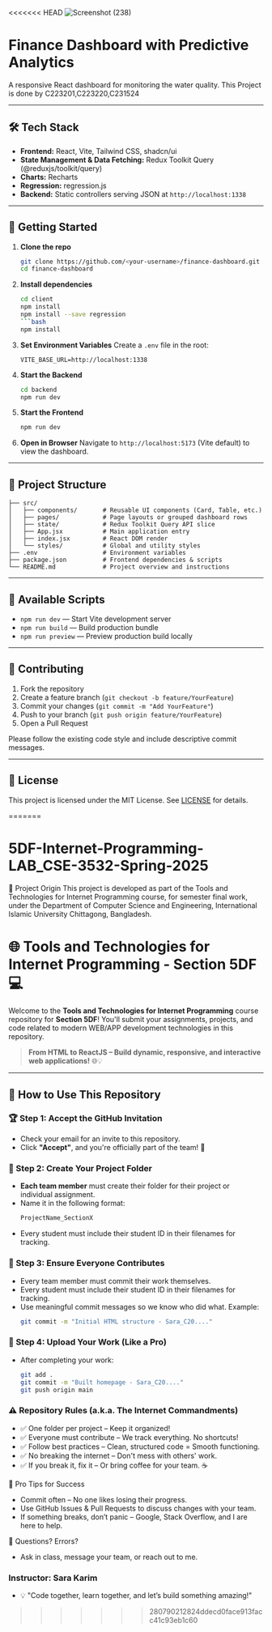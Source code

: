 <<<<<<< HEAD
![Screenshot (238)](https://github.com/user-attachments/assets/363e7041-1833-4bc9-94d0-1b0ee13e2c50)
# Finance Dashboard with Predictive Analytics

A responsive React dashboard for monitoring the water quality. This Project is done by C223201,C223220,C231524 

---



## 🛠 Tech Stack

- **Frontend:** React, Vite, Tailwind CSS, shadcn/ui
- **State Management & Data Fetching:** Redux Toolkit Query (@reduxjs/toolkit/query)
- **Charts:** Recharts
- **Regression:** regression.js
- **Backend:** Static controllers serving JSON at `http://localhost:1338`

---

## 🚀 Getting Started

1. **Clone the repo**
   ```bash
   git clone https://github.com/<your-username>/finance-dashboard.git
   cd finance-dashboard
   ```

2. **Install dependencies**
   ```bash
   cd client
   npm install
   npm install --save regression
   ```bash
   npm install
   ```

3. **Set Environment Variables**
   Create a `.env` file in the root:
   ```env
   VITE_BASE_URL=http://localhost:1338
   ```

4. **Start the Backend** 
   ```bash
   cd backend
   npm run dev
   ```

5. **Start the Frontend**
   ```bash
   npm run dev
   ```

6. **Open in Browser**
   Navigate to `http://localhost:5173` (Vite default) to view the dashboard.

---

## 📁 Project Structure

```
├── src/
│   ├── components/       # Reusable UI components (Card, Table, etc.)
│   ├── pages/            # Page layouts or grouped dashboard rows
│   ├── state/            # Redux Toolkit Query API slice
│   ├── App.jsx           # Main application entry
│   ├── index.jsx         # React DOM render
│   └── styles/           # Global and utility styles
├── .env                  # Environment variables
├── package.json          # Frontend dependencies & scripts
└── README.md             # Project overview and instructions
```

---


## 🔧 Available Scripts

- `npm run dev` — Start Vite development server
- `npm run build` — Build production bundle
- `npm run preview` — Preview production build locally

---

## 🤝 Contributing

1. Fork the repository
2. Create a feature branch (`git checkout -b feature/YourFeature`)
3. Commit your changes (`git commit -m "Add YourFeature"`)
4. Push to your branch (`git push origin feature/YourFeature`)
5. Open a Pull Request

Please follow the existing code style and include descriptive commit messages.

---

## 📜 License

This project is licensed under the MIT License. See [LICENSE](LICENSE) for details.

=======
# 5DF-Internet-Programming-LAB_CSE-3532-Spring-2025
📍 Project Origin This project is developed as part of the Tools and Technologies for Internet Programming course, for semester final work, under the Department of Computer Science and Engineering, International Islamic University Chittagong, Bangladesh.

# 🌐 Tools and Technologies for Internet Programming - Section 5DF 💻  
Welcome to the **Tools and Technologies for Internet Programming** course repository for **Section 5DF**! You'll submit your assignments, projects, and code related to modern WEB/APP development technologies in this repository.

> **From HTML to ReactJS – Build dynamic, responsive, and interactive web applications!** 🌐💡

---

## 📌 How to Use This Repository  

### 🏆 Step 1: Accept the GitHub Invitation  
- Check your email for an invite to this repository.  
- Click **"Accept"**, and you're officially part of the team! 🎉  

### 📂 Step 2: Create Your Project Folder  
- **Each team member** must create their folder for their project or individual assignment.  
- Name it in the following format:  
  ```bash
  ProjectName_SectionX
- Every student must include their student ID in their filenames for tracking.

### 🤝 Step 3: Ensure Everyone Contributes
- Every team member must commit their work themselves.
- Every student must include their student ID in their filenames for tracking.
- Use meaningful commit messages so we know who did what.
Example: 
  ```bash
  git commit -m "Initial HTML structure - Sara_C20...."

### 🚀 Step 4: Upload Your Work (Like a Pro)
- After completing your work:
  ```bash
  git add .
  git commit -m "Built homepage - Sara_C20...."
  git push origin main

### ⚠️ Repository Rules (a.k.a. The Internet Commandments)
- ✅ One folder per project – Keep it organized!
- ✅ Everyone must contribute – We track everything. No shortcuts!
- ✅ Follow best practices – Clean, structured code = Smooth functioning.
- ✅ No breaking the internet – Don't mess with others' work.
- ✅ If you break it, fix it – Or bring coffee for your team. ☕

🚀 Pro Tips for Success
- Commit often – No one likes losing their progress.
- Use GitHub Issues & Pull Requests to discuss changes with your team.
- If something breaks, don’t panic – Google, Stack Overflow, and I are here to help.

📢 Questions? Errors?
- Ask in class, message your team, or reach out to me.

### Instructor: Sara Karim
- 💡 "Code together, learn together, and let’s build something amazing!"
>>>>>>> 280790212824ddecd0face913facc41c93eb1c60
